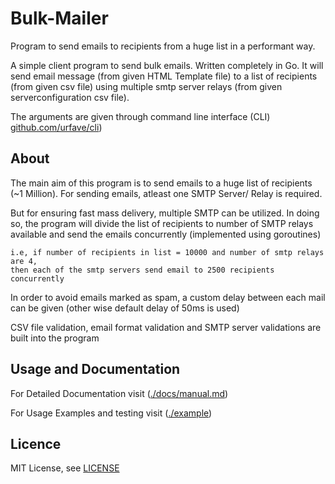 # Bulk-Mailer
Program to send emails to recipients from a huge list in a performant way.

A simple client program to send bulk emails. Written completely in Go. It will send email message (from given HTML Template file) to a list of recipients (from given csv file) using multiple smtp server relays (from given serverconfiguration csv file).

The arguments are given through command line interface (CLI) [github.com/urfave/cli](https://github.com/urfave/cli))



## About

The main aim of this program is to send emails to a huge list of recipients (~1 Million). For sending emails, atleast one SMTP Server/ Relay is required.

But for ensuring fast mass delivery, multiple SMTP can be utilized. In doing so, the program will divide the list of recipients to number of SMTP relays available and send the emails concurrently  (implemented using goroutines)

    i.e, if number of recipients in list = 10000 and number of smtp relays are 4,
    then each of the smtp servers send email to 2500 recipients concurrently

In order to avoid emails marked as spam, a custom delay between each mail can be given (other wise default delay of 50ms is used)

CSV file validation, email format validation and SMTP server validations are built into the program


## Usage and Documentation

For Detailed Documentation visit ([./docs/manual.md](./docs/manual.md))

For Usage Examples and testing visit ([./example](./example))


## Licence

MIT License, see [LICENSE](./LICENSE)

